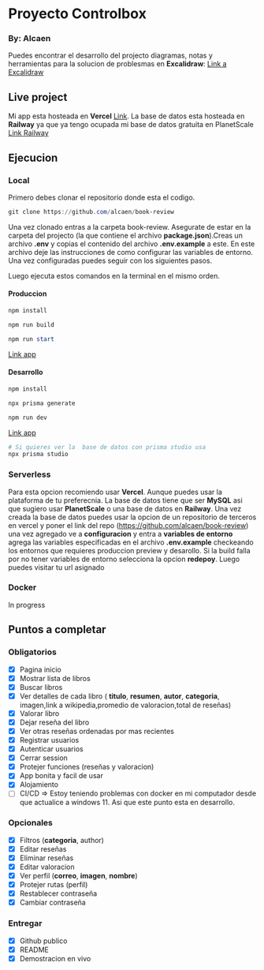 # Proyecto Controlbox

### By: Alcaen

Puedes encontrar el desarrollo del projecto diagramas, notas y herramientas para la solucion de problesmas en **Excalidraw**: [Link a Excalidraw](https://excalidraw.com/#json=yTSUxJTwuC1BGbrCChUkd,SNNk3b7-mAjj3QF8hk4qMQ)

## Live project

Mi app esta hosteada en **Vercel** [Link](https://book-review-alpha.vercel.app/).
La base de datos esta hosteada en **Railway** ya que ya tengo ocupada mi base de datos gratuita en PlanetScale [Link Railway](https://railway.app/)

## Ejecucion

### Local

Primero debes clonar el repositorio donde esta el codigo.

```powershell
git clone https://github.com/alcaen/book-review
```

Una vez clonado entras a la carpeta book-review.
Asegurate de estar en la carpeta del projecto (la que contiene el archivo **package.json**).Creas un archivo **.env** y copias el contenido del archivo **.env.example** a este. En este archivo deje las instrucciones de como configurar las variables de entorno. Una vez configuradas puedes seguir con los siguientes pasos.

Luego ejecuta estos comandos en la terminal en el mismo orden.

#### Produccion

```powershell
npm install
```

```powershell
npm run build
```

```powershell
npm run start
```

[Link app](http://localhost:3000/)

#### Desarrollo

```powershell
npm install
```

```powershell
npx prisma generate
```

```powershell
npm run dev
```

[Link app](http://localhost:3000/)

```powershell
# Si quieres ver la  base de datos con prisma studio usa
npx prisma studio
```

### Serverless

Para esta opcion recomiendo usar **Vercel**. Aunque puedes usar la plataforma de tu preferecnia. La base de datos tiene que ser **MySQL** asi que sugiero usar **PlanetScale** o una base de datos en **Railway**. Una vez creada la base de datos puedes usar la opcion de un repositorio de terceros en vercel y poner el link del repo (https://github.com/alcaen/book-review) una vez agregado ve a **configuracion** y entra a **variables de entorno** agrega las variables especificadas en el archivo **.env.example** checkeando los entornos que requieres produccion preview y desarollo.
Si la build falla por no tener variables de entorno selecciona la opcion **redepoy**.
Luego puedes visitar tu url asignado

### Docker

In progress

## Puntos a completar

### Obligatorios

- [x] Pagina inicio
- [x] Mostrar lista de libros
- [x] Buscar libros
- [x] Ver detalles de cada libro ( **titulo**, **resumen**, **autor**, **categoria**, imagen,link a wikipedia,promedio de valoracion,total de reseñas)
- [x] Valorar libro
- [x] Dejar reseña del libro
- [x] Ver otras reseñas ordenadas por mas recientes
- [x] Registrar usuarios
- [x] Autenticar usuarios
- [x] Cerrar session
- [x] Protejer funciones (reseñas y valoracion)
- [x] App bonita y facil de usar
- [x] Alojamiento
- [ ] CI/CD => Estoy teniendo problemas con docker en mi computador desde que actualice a windows 11. Asi que este punto esta en desarrollo.

### Opcionales

- [x] Filtros (**categoria**, author)
- [x] Editar reseñas
- [x] Eliminar reseñas
- [x] Editar valoracion
- [x] Ver perfil (**correo**, **imagen**, **nombre**)
- [x] Protejer rutas (perfil)
- [x] Restablecer contraseña
- [x] Cambiar contraseña

### Entregar

- [x] Github publico
- [x] README
- [x] Demostracion en vivo
